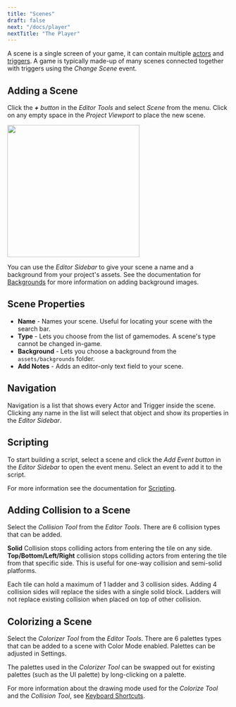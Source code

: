 ```yaml
---
title: "Scenes"
draft: false
next: "/docs/player"
nextTitle: "The Player"
---
```


A scene is a single screen of your game, it can contain multiple [actors](/docs/actors) and [triggers](/docs/triggers). A game is typically made-up of many scenes connected together with triggers using the _Change Scene_ event.

## Adding a Scene

Click the _**+** button_ in the _Editor Tools_ and select _Scene_ from the menu. Click on any empty space in the _Project Viewport_ to place the new scene.

<img src="/img/screenshots/add-scene.gif" style="width:300px"/>

You can use the _Editor Sidebar_ to give your scene a name and a background from your project's assets. See the documentation for [Backgrounds](/docs/backgrounds) for more information on adding background images.

## Scene Properties

- **Name** - Names your scene. Useful for locating your scene with the search bar.
- **Type** - Lets you choose from the list of gamemodes. A scene's type cannot be changed in-game.
- **Background** - Lets you choose a background from the `assets/backgrounds` folder.
- **Add Notes** - Adds an editor-only text field to your scene.

## Navigation

Navigation is a list that shows every Actor and Trigger inside the scene. Clicking any name in the list will select that object and show its properties in the _Editor Sidebar_.

## Scripting

To start building a script, select a scene and click the _Add Event button_ in the _Editor Sidebar_ to open the event menu. Select an event to add it to the script.

For more information see the documentation for [Scripting](/docs/scripting).

## Adding Collision to a Scene

Select the _Collision Tool_ from the _Editor Tools_. There are 6 collision types that can be added.

**Solid** Collision stops colliding actors from entering the tile on any side.  
**Top/Bottom/Left/Right** collision stops colliding actors from entering the tile from that specific side. This is useful for one-way collision and semi-solid platforms.

Each tile can hold a maximum of 1 ladder and 3 collision sides. Adding 4 collision sides will replace the sides with a single solid block. Ladders will not replace existing collision when placed on top of other collision.

## Colorizing a Scene

Select the _Colorizer Tool_ from the _Editor Tools_. There are 6 palettes types that can be added to a scene with Color Mode enabled. Palettes can be adjusted in Settings.

The palettes used in the _Colorizer Tool_ can be swapped out for existing palettes (such as the UI palette) by long-clicking on a palette.

For more information about the drawing mode used for the _Colorize Tool_ and the _Collision Tool_, see [Keyboard Shortcuts](/docs/keyboard-shortcuts).
